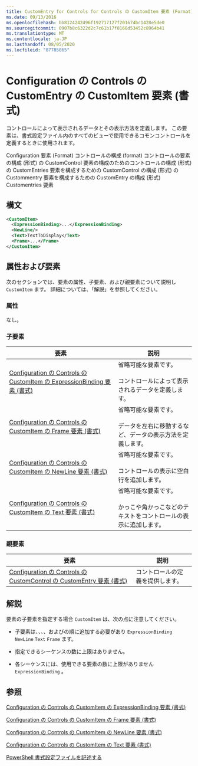 ```yaml
---
title: CustomEntry for Controls for Controls の CustomItem 要素 (Format) |Microsoft Docs
ms.date: 09/13/2016
ms.openlocfilehash: bb8124242496f192717127f201674bc1428e5de0
ms.sourcegitcommit: 0907b8c6322d2c7c61b17f8168d53452c8964b41
ms.translationtype: MT
ms.contentlocale: ja-JP
ms.lasthandoff: 08/05/2020
ms.locfileid: "87785865"
---
```

# <a name="customitem-element-for-customentry-for-controls-for-configuration-format"></a>Configuration の Controls の CustomEntry の CustomItem 要素 (書式)

コントロールによって表示されるデータとその表示方法を定義します。 この要素は、書式設定ファイル内のすべてのビューで使用できるコモンコントロールを定義するときに使用されます。

Configuration 要素 (Format) コントロールの構成 (format) コントロールの要素の構成 (形式) の CustomControl 要素の構成のためのコントロールの構成 (形式) の CustomEntries 要素を構成するための CustomControl の構成 (形式) の Custommentry 要素を構成するための CustomEntry の構成 (形式) Customentries 要素

## <a name="syntax"></a>構文

```xml
<CustomItem>
  <ExpressionBinding>...</ExpressionBinding>
  <NewLine/>
  <Text>TextToDisplay</Text>
  <Frame>...</Frame>
</CustomItem>
```

## <a name="attributes-and-elements"></a>属性および要素

次のセクションでは、要素の属性、子要素、および親要素について説明し `CustomItem` ます。 詳細については、「解説」を参照してください。

### <a name="attributes"></a>属性

なし。

### <a name="child-elements"></a>子要素

|要素|説明|
|-------------|-----------------|
|[Configuration の Controls の CustomItem の ExpressionBinding 要素 (書式)](./expressionbinding-element-for-customitem-for-controls-for-configuration-format.md)|省略可能な要素です。<br /><br /> コントロールによって表示されるデータを定義します。|
|[Configuration の Controls の CustomItem の Frame 要素 (書式)](./frame-element-for-customitem-for-controls-for-configuration-format.md)|省略可能な要素です。<br /><br /> データを左右に移動するなど、データの表示方法を定義します。|
|[Configuration の Controls の CustomItem の NewLine 要素 (書式)](./newline-element-for-customitem-for-controls-for-configuration-format.md)|省略可能な要素です。<br /><br /> コントロールの表示に空白行を追加します。|
|[Configuration の Controls の CustomItem の Text 要素 (書式)](./text-element-for-customitem-for-controls-for-configuration-format.md)|省略可能な要素です。<br /><br /> かっこや角かっこなどのテキストをコントロールの表示に追加します。|

### <a name="parent-elements"></a>親要素

|要素|説明|
|-------------|-----------------|
|[Configuration の Controls の CustomControl の CustomEntry 要素 (書式)](./customentry-element-for-customcontrol-for-controls-for-configuration-format.md)|コントロールの定義を提供します。|

## <a name="remarks"></a>解説

要素の子要素を指定する場合 `CustomItem` は、次の点に注意してください。

- 子要素は、、、、およびの順に追加する必要があり `ExpressionBinding` `NewLine` `Text` `Frame` ます。

- 指定できるシーケンスの数に上限はありません。

- 各シーケンスには、使用できる要素の数に上限がありません `ExpressionBinding` 。

## <a name="see-also"></a>参照

[Configuration の Controls の CustomItem の ExpressionBinding 要素 (書式)](./expressionbinding-element-for-customitem-for-controls-for-configuration-format.md)

[Configuration の Controls の CustomItem の Frame 要素 (書式)](./frame-element-for-customitem-for-controls-for-configuration-format.md)

[Configuration の Controls の CustomItem の NewLine 要素 (書式)](./newline-element-for-customitem-for-controls-for-configuration-format.md)

[Configuration の Controls の CustomItem の Text 要素 (書式)](./text-element-for-customitem-for-controls-for-configuration-format.md)

[PowerShell 書式設定ファイルを記述する](./writing-a-powershell-formatting-file.md)
